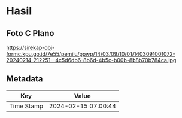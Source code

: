 # Hasil

## Foto C Plano

https://sirekap-obj-formc.kpu.go.id/7e55/pemilu/ppwp/14/03/09/10/01/1403091001072-20240214-212251--4c5d6db6-8b6d-4b5c-b00b-8b8b70b784ca.jpg


## Metadata

| Key        | Value               |
| ---------- | ------------------- |
| Time Stamp | 2024-02-15 07:00:44 |



